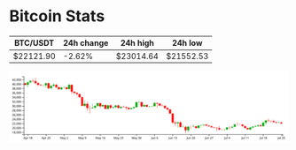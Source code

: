 # Bitcoin Stats

BTC/USDT|24h change|24h high|24h low|
|---|---|---|---|
|$22121.90|-2.62%|$23014.64|$21552.53|

<img src="./chart.svg">
